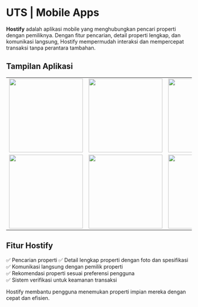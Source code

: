 # UTS | Mobile Apps  

**Hostify** adalah aplikasi mobile yang menghubungkan pencari properti dengan pemiliknya. Dengan fitur pencarian, detail properti lengkap, dan komunikasi langsung, Hostify mempermudah interaksi dan mempercepat transaksi tanpa perantara tambahan.  

## Tampilan Aplikasi  

<div align="center">  
  <table>  
    <tr>  
      <td><img src="https://i.ibb.co/N2DyDD6L/starup.jpg" width="200"></td>  
      <td><img src="https://i.ibb.co/8Db0KWyb/daftar.jpg" width="200"></td>  
      <td><img src="https://i.ibb.co/mVgQRLnt/login.jpg" width="200"></td>  
    </tr>  
    <tr>  
      <td><img src="https://i.ibb.co/4ZThSr8m/home.jpg" width="200"></td>  
      <td><img src="https://i.ibb.co/yKDh12P/search.jpg" width="200"></td>  
      <td><img src="https://i.ibb.co/CpzSQV0V/wishlist.jpg" width="200"></td>  
    </tr>  
  </table>  
</div>  

## Fitur Hostify  
✅ Pencarian properti
✅ Detail lengkap properti dengan foto dan spesifikasi  
✅ Komunikasi langsung dengan pemilik properti  
✅ Rekomendasi properti sesuai preferensi pengguna  
✅ Sistem verifikasi untuk keamanan transaksi  

Hostify membantu pengguna menemukan properti impian mereka dengan cepat dan efisien.  
